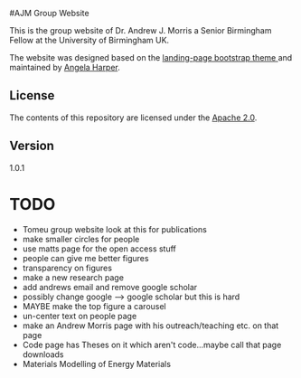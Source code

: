 #AJM Group Website 

This is the group website of Dr. Andrew J. Morris a Senior Birmingham Fellow at the University of Birmingham UK.

The website was designed based on the [landing-page bootstrap theme ](http://startbootstrap.com/templates/landing-page/) and maintained by [Angela Harper](http://harpaf13.github.io).

## License
The contents of this repository are licensed under the [Apache
2.0](http://www.apache.org/licenses/LICENSE-2.0.html).

## Version
1.0.1


# TODO
- Tomeu group website look at this for publications
- make smaller circles for people
- use matts page for the open access stuff
- people can give me better figures
- transparency on figures
- make a new research page
- add andrews email and remove google scholar
- possibly change google --> google scholar but this is hard
- MAYBE make the top figure a carousel
- un-center text on people page
- make an Andrew Morris page with his outreach/teaching etc. on that page
- Code page has Theses on it which aren't code...maybe call that page downloads
- Materials Modelling of Energy Materials
